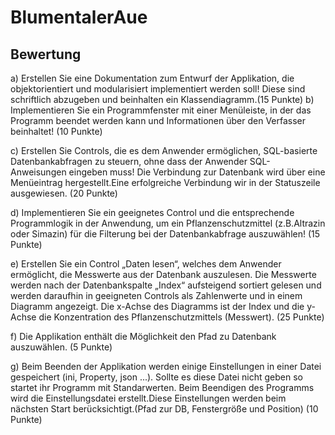 # BlumentalerAue

## Bewertung

a) Erstellen Sie eine Dokumentation zum Entwurf der Applikation, die objektorientiert und modularisiert
implementiert werden soll! Diese sind schriftlich abzugeben und beinhalten ein Klassendiagramm.(15 Punkte)
b) Implementieren Sie ein Programmfenster mit einer Menüleiste, in der das Programm beendet
werden kann und Informationen über den Verfasser beinhaltet! (10 Punkte)

c) Erstellen Sie Controls, die es dem Anwender ermöglichen, SQL-basierte Datenbankabfragen
zu steuern, ohne dass der Anwender SQL-Anweisungen eingeben muss! Die Verbindung zur Datenbank wird über eine Menüeintrag hergestellt.Eine erfolgreiche Verbindung wir in der Statuszeile ausgewiesen. (20 Punkte)

d) Implementieren Sie ein geeignetes Control und die entsprechende Programmlogik in der Anwendung,
um ein Pflanzenschutzmittel (z.B.Altrazin oder Simazin) für die Filterung bei der Datenbankabfrage
auszuwählen! (15 Punkte)

e) Erstellen Sie ein Control „Daten lesen“, welches dem Anwender ermöglicht, die Messwerte aus
der Datenbank auszulesen. Die Messwerte werden nach der Datenbankspalte „Index“ aufsteigend
sortiert gelesen und werden daraufhin in geeigneten Controls als Zahlenwerte und in einem
Diagramm angezeigt. Die x-Achse des Diagramms ist der Index und die y-Achse die Konzentration
des Pflanzenschutzmittels (Messwert). (25 Punkte)

f) Die Applikation enthält die Möglichkeit den Pfad zu Datenbank auszuwählen. (5 Punkte)

g) Beim Beenden der Applikation  werden einige Einstellungen in einer Datei gespeichert (ini, Property, json ...). Sollte es diese Datei nicht geben so startet ihr Programm mit Standarwerten. Beim Beendigen des Programms wird die Einstellungsdatei erstellt.Diese Einstellungen werden beim nächsten Start berücksichtigt.(Pfad zur DB, Fenstergröße und Position) (10 Punkte)